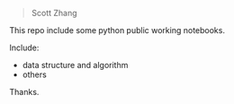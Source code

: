 > Scott Zhang

This repo include some python public working notebooks.

Include:

- data structure and algorithm
- others

Thanks. 
